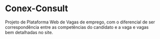 # Conex-Consult
Projeto de Plataforma Web de Vagas de emprego, com o diferencial de ser correspondência entre as competências do candidato e a vaga e vagas bem detalhadas no site.
